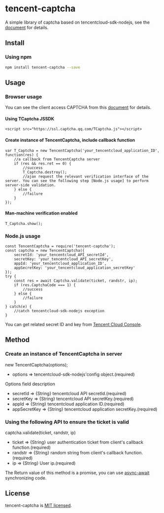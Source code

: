 # tencent-captcha
A simple library of captcha based on tencentcloud-sdk-nodejs, see the [document](https://cloud.tencent.com/document/product/1110/36926) for details.

## Install
### Using npm
```bash
npm install tencent-captcha --save
```

## Usage

### Browser usage
You can see the client access CAPTCHA from this [document](https://cloud.tencent.com/document/product/1110/36841) for details.

#### Using TCaptcha JSSDK
```
<script src="https://ssl.captcha.qq.com/TCaptcha.js"></script>

```
#### Create instance of TencentCaptcha, include callback function
```
var T_Captcha = new TencentCaptcha('your_tencentcloud_application_ID', function(res) {
    //a callback from TencentCaptcha server
    if (res && res.ret == 0) {
        //success
        T_Captcha.destroy();
        //ajax request the relevant verification interface of the server. You can see the following step [Node.js usage] to perform server-side validation.
    } else {
        //failure
    }
});
```
#### Man-machine verification enabled
```
T_Captcha.show();
```

### Node.js usage
```
const TencentCaptcha = require('tencent-captcha');
const captcha = new TencentCaptcha({
    secretId: 'your_tencentcloud_API_secretId',
    secretKey: 'your_tencentcloud_API_secretKey',
    appId: 'your_tencentcloud_application_ID',
    appSecretKey: 'your_tencentcloud_application_secretKey'
});
try {
    const res = await Captcha.validate(ticket, randstr, ip);
    if (res.CaptchaCode === 1) {
        //success
    } else {
        //failure
    }
} catch(e) {
    //catch tencentcloud-sdk-nodejs exception
}
```
You can get related secret ID and key from [Tencent Cloud Console](https://console.cloud.tencent.com/cam/capi).

## Method
### Create an instance of TencentCaptcha in server
new TencentCaptcha(options);
- options => tencentcloud-sdk-nodejs'config object.(required)

Options field description
- secretId => {String} tencentcloud API secretId.(required)
- secretKey => {String} tencentcloud API secretKey.(required)
- appId => {String} tencentcloud application ID.(required)
- appSecretKey => {String} tencentcloud application secretKey.(required)

### Using the following API to ensure the ticket is valid
captcha.validate(ticket, randstr, ip)
- ticket => {String} user authentication ticket from client's callback function.(required)
- randstr => {String} random string from client's callback function.(required)
- ip => {String} User ip.(required)

The Return value of this method is a promise, you can use [async-await](https://developer.mozilla.org/en-US/docs/Web/JavaScript/Reference/Statements/async_function) synchronizing code.

## License
tencent-captcha is [MIT licensed](https://github.com/AmoyDreamer/tencent-captcha/blob/master/LICENSE).
